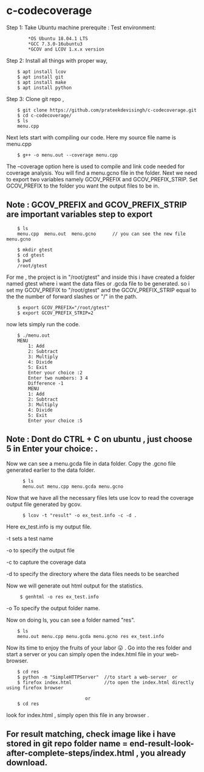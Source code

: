 # c-codecoverage

Step 1: Take Ubuntu machine
      prerequite :
        Test environment:

            *OS Ubuntu 18.04.1 LTS
            *GCC 7.3.0-16ubuntu3
            *GCOV and LCOV 1.x.x version
            
Step 2: Install all things with proper way, 

        $ apt install lcov
        $ apt install git
        $ apt install make
        $ apt install python
        
Step 3: Clone git repo ,

        $ git clone https://github.com/prateekdevisingh/c-codecoverage.git
        $ cd c-codecoverage/
        $ ls
        menu.cpp
        
Next lets start with compiling our code. Here my source file name is menu.cpp   

        $ g++ -o menu.out --coverage menu.cpp
        
The –coverage option here is used to compile and link code needed for coverage analysis. You will find a menu.gcno file in the folder. Next we need to export two variables namely GCOV_PREFIX and GCOV_PREFIX_STRIP. Set GCOV_PREFIX to the folder you want the output files to be in.

## Note : GCOV_PREFIX and GCOV_PREFIX_STRIP are important variables step to export       
       
        $ ls
        menu.cpp  menu.out  menu.gcno      // you can see the new file menu.gcno
        
        $ mkdir gtest
        $ cd gtest
        $ pwd
        /root/gtest
        
For me , the project is in  "/root/gtest" and  inside this i have created a folder named gtest where i want the data files or .gcda file to be generated. so i set my GCOV_PREFIX to "/root/gtest" and the GCOV_PREFIX_STRIP equal to the the number of forward slashes or "/" in the path.        


        $ export GCOV_PREFIX="/root/gtest"
        $ export GCOV_PREFIX_STRIP=2
        
now lets simply run the code.
        
        $ ./menu.out
        MENU
            1: Add
            2: Subtract
            3: Multiply
            4: Divide
            5: Exit
            Enter your choice :2
            Enter two numbers: 3 4
            Difference -1
            MENU
            1: Add
            2: Subtract
            3: Multiply
            4: Divide
            5: Exit
            Enter your choice :5
 
 ## Note : Dont do CTRL + C on ubuntu , just choose 5 in Enter your choice: .
 
 Now we can see a menu.gcda file in data folder. Copy the .gcno file generated earlier to the data folder.
 
          $ ls
          menu.out menu.cpp menu.gcda menu.gcno
 
 Now that we have all the necessary files lets use lcov to read the coverage output file generated by gcov.
 
          $ lcov -t "result" -o ex_test.info -c -d .
    
 Here ex_test.info is my output file.

-t     sets a test name

-o    to specify the output file

-c    to capture the coverage data

-d    to specify the directory where the data files needs to be searched

Now we will generate out html output for the statistics.

         $ genhtml -o res ex_test.info
         
-o    To specify the output folder name.

Now on doing ls, you can see a folder named "res".

        $ ls
        menu.out menu.cpp menu.gcda menu.gcno res ex_test.info

Now its time to enjoy the fruits of your labor 😛 . Go into the res folder and start a server or you can simply open the index.html file in your web-browser.

        $ cd res
        $ python -m "SimpleHTTPServer"  //to start a web-server  or
        $ firefox index.html            //to open the index.html directly using firefox browser
        
                                 or
        $ cd res
        
look for index.html , simply open this file in any browser . 

## For result matching, check image like i have stored in git repo folder name = end-result-look-after-complete-steps/index.html , you already download.
     
 
    
  
